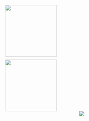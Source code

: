 <div align="center" style="display: flex; flex-direction: column; gap: 10px;">
  <img height="170" src="https://github-readme-stats.vercel.app/api?username=cowboy-bebug&theme=solarized-light&show_icons=true&hide_border=true&count_private=true" />
  <img height="170" src="https://github-readme-streak-stats.herokuapp.com/?user=cowboy-bebug&theme=solarized-light&hide_border=true" />
</div>

<div align="center">
  <img src="https://github-profile-trophy.vercel.app/?username=cowboy-bebug&theme=onedark&no-frame=true&no-bg=true&column=7&row=1">
</div>
